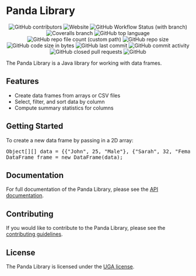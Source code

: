 <!DOCTYPE html>
<html lang="en">
<head>
<meta charset="UTF-8">
</head>
<body>
<h1>Panda Library</h1>
<p align="center">
<img alt="GitHub contributors" src="https://img.shields.io/github/contributors/Al-NadhariFaroq/jbiblio-analyse-de-donnees?style=plastic">
<img alt="Website" src="https://img.shields.io/website?down_color=lightgrey&down_message=down&style=plastic&up_color=blue&up_message=up&url=https%3A%2F%2Fgithub.com%2FAl-NadhariFaroq%2Fjbiblio-analyse-de-donnees">
<img alt="GitHub Workflow Status (with branch)" src="https://img.shields.io/github/actions/workflow/status/Al-NadhariFaroq/jbiblio-analyse-de-donnees/maven.yml?branch=main&style=plastic">
<img alt="Coveralls branch" src="https://img.shields.io/badge/coverage-98%25-brightgreen?style=plastic">
<img alt="GitHub top language" src="https://img.shields.io/github/languages/top/Al-NadhariFaroq/jbiblio-analyse-de-donnees?branch=main&style=plastic">
<img alt="GitHub repo file count (custom path)" src="https://img.shields.io/github/directory-file-count/Al-NadhariFaroq/jbiblio-analyse-de-donnees/src/main/java/fr/uga/bib?style=plastic">
<img alt="GitHub repo size" src="https://img.shields.io/github/repo-size/Al-NadhariFaroq/jbiblio-analyse-de-donnees?style=plastic">
<img alt="GitHub code size in bytes" src="https://img.shields.io/github/languages/code-size/Al-NadhariFaroq/jbiblio-analyse-de-donnees?style=plastic">
<img alt="GitHub last commit" src="https://img.shields.io/github/last-commit/Al-NadhariFaroq/jbiblio-analyse-de-donnees?style=plastic">
<img alt="GitHub commit activity" src="https://img.shields.io/github/commit-activity/w/Al-NadhariFaroq/jbiblio-analyse-de-donnees?style=plastic">
<img alt="GitHub closed pull requests" src="https://img.shields.io/github/issues-pr-closed/Al-NadhariFaroq/jbiblio-analyse-de-donnees?style=plastic">
<img alt="GitHub" src="https://img.shields.io/github/license/Al-NadhariFaroq/jbiblio-analyse-de-donnees?style=plastic">
</p>
<p>The Panda Library is a Java library for working with data frames.</p>
<h2>Features</h2>
<ul>
<li>Create data frames from arrays or CSV files</li>
<li>Select, filter, and sort data by column</li>
<li>Compute summary statistics for columns</li>
</ul>
<h2>Getting Started</h2>
<p>To create a new data frame by passing in a 2D array:</p>
<pre>
Object[][] data = {{"John", 25, "Male"}, {"Sarah", 32, "Female"}};
DataFrame frame = new DataFrame(data);
</pre>
<h2>Documentation</h2>
<p>For full documentation of the Panda Library, please see the <a href="https://github.com/example/panda/blob/main/docs/api/index.html">API documentation</a>.</p>
<h2>Contributing</h2>
<p>If you would like to contribute to the Panda Library, please see the <a href="https://github.com/example/panda/blob/main/CONTRIBUTING.md">contributing guidelines</a>.</p>
<h2>License</h2>
<p>The Panda Library is licensed under the <a href="https://github.com/example/panda/blob/main/LICENSE.md">UGA license</a>.</p>
</body>
</html>
